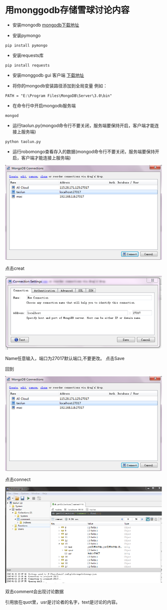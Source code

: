# 用monggodb存储雪球讨论内容

* 安装mongodb
[mongodb下载地址](https://www.mongodb.org/downloads#production)

* 安装pymongo
```
pip install pymongo
```

* 安装requests库
```
pip install requests
```

* 安装monggodb gui 客户端
[下载地址](http://app.robomongo.org/download.html)

* 将你的mongodb安装路径添加到全局变量
例如：
```
PATH = "E:\Program Files\MongoDB\Server\3.0\bin"
```
* 在命令行中开启mongodb服务端
```
mongod
```
* 运行taolun.py(mongod命令行不要关闭，服务端要保持开启，客户端才能连接上服务端)

```
python taolun.py
```

* 运行robomongo查看存入的数据(mongod命令行不要关闭，服务端要保持开启，客户端才能连接上服务端)

![](1.png)

点击creat

![](2.png)

Name任意输入，端口为27017默认端口,不要更改。
点击Save

回到

![](1.png)

点击connect

![](3.png)

双击comment会出现讨论数据

引用放在quot里，usr是讨论者的名字，text是讨论的内容。
